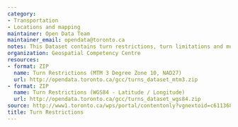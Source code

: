 ```yaml
---
category:
- Transportation
- Locations and mapping
maintainer: Open Data Team
maintainer_email: opendata@toronto.ca
notes: This Dataset contains turn restrictions, turn limitations and multi-level crossing.
organization: Geospatial Competency Centre
resources:
- format: ZIP
  name: Turn Restrictions (MTM 3 Degree Zone 10, NAD27)
  url: http://opendata.toronto.ca/gcc/turns_dataset_mtm3.zip
- format: ZIP
  name: Turn Restrictions (WGS84 - Latitude / Longitude)
  url: http://opendata.toronto.ca/gcc/turns_dataset_wgs84.zip
source: http://www1.toronto.ca/wps/portal/contentonly?vgnextoid=c61136899e02b210VgnVCM1000003dd60f89RCRD&vgnextchannel=1a66e03bb8d1e310VgnVCM10000071d60f89RCRD
title: Turn Restrictions
---
```

